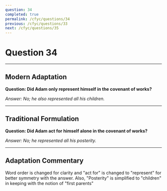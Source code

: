 ```yaml
---
question: 34
completed: true
permalink: /cfyc/questions/34
previous: /cfyc/questions/33
next: /cfyc/questions/35
---
```

# Question 34

---
## Modern Adaptation
**Question: Did Adam only represent himself in the covenant of works?**

*Answer: No; he also represented all his children.*

---
## Traditional Formulation
**Question: Did Adam act for himself alone in the covenant of works?**

*Answer: No; he represented all his posterity.*

---
## Adaptation Commentary
Word order is changed for clarity and "act for" is changed to "represent" for better
symmetry with the answer.
Also, "Posterity" is simplified to "children" in keeping with the notion of "first parents"